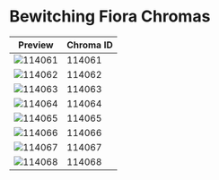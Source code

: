 # Bewitching Fiora Chromas

| Preview | Chroma ID |
|---------|-----------|
| ![114061](https://raw.communitydragon.org/latest/plugins/rcp-be-lol-game-data/global/default/v1/champion-chroma-images/114/114061.png) | 114061 |
| ![114062](https://raw.communitydragon.org/latest/plugins/rcp-be-lol-game-data/global/default/v1/champion-chroma-images/114/114062.png) | 114062 |
| ![114063](https://raw.communitydragon.org/latest/plugins/rcp-be-lol-game-data/global/default/v1/champion-chroma-images/114/114063.png) | 114063 |
| ![114064](https://raw.communitydragon.org/latest/plugins/rcp-be-lol-game-data/global/default/v1/champion-chroma-images/114/114064.png) | 114064 |
| ![114065](https://raw.communitydragon.org/latest/plugins/rcp-be-lol-game-data/global/default/v1/champion-chroma-images/114/114065.png) | 114065 |
| ![114066](https://raw.communitydragon.org/latest/plugins/rcp-be-lol-game-data/global/default/v1/champion-chroma-images/114/114066.png) | 114066 |
| ![114067](https://raw.communitydragon.org/latest/plugins/rcp-be-lol-game-data/global/default/v1/champion-chroma-images/114/114067.png) | 114067 |
| ![114068](https://raw.communitydragon.org/latest/plugins/rcp-be-lol-game-data/global/default/v1/champion-chroma-images/114/114068.png) | 114068 |